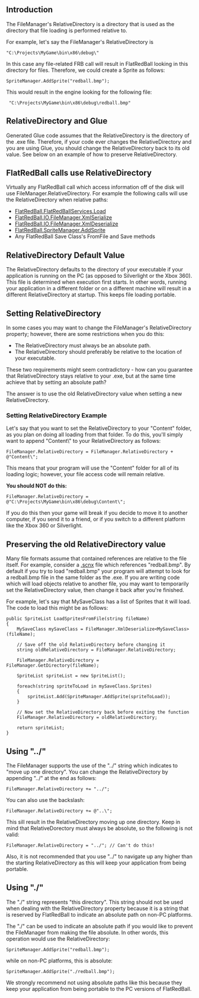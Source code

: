 ## Introduction

The FileManager's RelativeDirectory is a directory that is used as the directory that file loading is performed relative to.

For example, let's say the FileManager's RelativeDirectory is

    "C:\Projects\MyGame\bin\x86\debug\"

In this case any file-related FRB call will result in FlatRedBall looking in this directory for files. Therefore, we could create a Sprite as follows:

    SpriteManager.AddSprite("redball.bmp");

This would result in the engine looking for the following file:

     "C:\Projects\MyGame\bin\x86\debug\redball.bmp"

## RelativeDirectory and Glue

Generated Glue code assumes that the RelativeDirectory is the directory of the .exe file. Therefore, if your code ever changes the RelativeDirectory and you are using Glue, you should change the RelativeDirectory back to its old value. See below on an example of how to preserve RelativeDirectory.

## FlatRedBall calls use RelativeDirectory

Virtually any FlatRedBall call which access information off of the disk will use FileManager.RelativeDirectory. For example the following calls will use the RelativeDirectory when relative paths:

-   [FlatRedBall.FlatRedBallServices.Load](/frb/docs/index.php?title=FlatRedBall.FlatRedBallServices.Load "FlatRedBall.FlatRedBallServices.Load")
-   [FlatRedBall.IO.FileManager.XmlSerialize](/frb/docs/index.php?title=FlatRedBall.IO.FileManager.XmlSerialize "FlatRedBall.IO.FileManager.XmlSerialize")
-   [FlatRedBall.IO.FileManager.XmlDeserialize](/frb/docs/index.php?title=FlatRedBall.IO.FileManager.XmlDeserialize "FlatRedBall.IO.FileManager.XmlDeserialize")
-   [FlatRedBall.SpriteManager.AddSprite](/frb/docs/index.php?title=FlatRedBall.SpriteManager.AddSprite "FlatRedBall.SpriteManager.AddSprite")
-   Any FlatRedBall Save Class's FromFile and Save methods

## RelativeDirectory Default Value

The RelativeDirectory defaults to the directory of your executable if your application is running on the PC (as opposed to Silverlight or the Xbox 360). This file is determined when execution first starts. In other words, running your application in a different folder or on a different machine will result in a different RelativeDirectory at startup. This keeps file loading portable.

## Setting RelativeDirectory

In some cases you may want to change the FileManager's RelativeDirectory property; however, there are some restrictions when you do this:

-   The RelativeDirectory must always be an absolute path.
-   The RelativeDirectory should preferably be relative to the location of your executable.

These two requirements might seem contradictory - how can you guarantee that RelativeDirectory stays relative to your .exe, but at the same time achieve that by setting an absolute path?

The answer is to use the old RelativeDirectory value when setting a new RelativeDirectory.

### Setting RelativeDirectory Example

Let's say that you want to set the RelativeDirectory to your "Content" folder, as you plan on doing all loading from that folder. To do this, you'll simply want to append "Content\\" to your RelativeDirectory as follows:

    FileManager.RelativeDirectory = FileManager.RelativeDirectory + @"Content\";

This means that your program will use the "Content" folder for all of its loading logic; however, your file access code will remain relative.

**You should NOT do this:**

    FileManager.RelativeDirectory = @"C:\Projects\MyGame\bin\x86\debug\Content\";

If you do this then your game will break if you decide to move it to another computer, if you send it to a friend, or if you switch to a different platform like the Xbox 360 or Silverlight.

## Preserving the old RelativeDirectory value

Many file formats assume that contained references are relative to the file itself. For example, consider a [.scnx](/frb/docs/index.php?title=.scnx&action=edit&redlink=1 ".scnx (page does not exist)") file which references "redball.bmp". By default if you try to load "redball.bmp" your program will attempt to look for a redball.bmp file in the same folder as the .exe. If you are writing code which will load objects relative to another file, you may want to temporarily set the RelativeDirectory value, then change it back after you're finished.

For example, let's say that MySaveClass has a list of Sprites that it will load. The code to load this might be as follows:

    public SpriteList LoadSpritesFromFile(string fileName)
    {
        MySaveClass mySaveClass = FileManager.XmlDeserialize<MySaveClass>(fileName);

        // Save off the old RelativeDirectory before changing it
        string oldRelativeDirectory = FileManager.RelativeDirectory;

        FileManager.RelativeDirectory = FileManager.GetDirectory(fileName);

        SpriteList spriteList = new SpriteList();

        foreach(string spriteToLoad in mySaveClass.Sprites)
        {
            spriteList.Add(SpriteManager.AddSprite(spriteToLoad));
        }

        // Now set the RelativeDirectory back before exiting the function
        FileManager.RelativeDirectory = oldRelativeDirectory;
       
        return spriteList;
    }

## Using "../"

The FileManager supports the use of the "../" string which indicates to "move up one directory". You can change the RelativeDirectory by appending "../" at the end as follows:

    FileManager.RelativeDirectory += "../";

You can also use the backslash:

    FileManager.RelativeDirectory += @"..\";

This sill result in the RelativeDirectory moving up one directory. Keep in mind that RelativeDorectory must always be absolute, so the following is not valid:

    FileManager.RelativeDirectory = "../"; // Can't do this!

Also, it is not recommended that you use "../" to navigate up any higher than the starting RelativeDirectory as this will keep your application from being portable.

## Using "./"

The "./" string represents "this directory". This string should not be used when dealing with the RelativeDirectory property because it is a string that is reserved by FlatRedBall to indicate an absolute path on non-PC platforms.

The "./" can be used to indicate an absolute path if you would like to prevent the FileManager from making the file absolute. In other words, this operation would use the RelativeDirectory:

    SpriteManager.AddSprite("redball.bmp");

while on non-PC platforms, this is absolute:

    SpriteManager.AddSprite("./redball.bmp");

We strongly recommend not using absolute paths like this because they keep your application from being portable to the PC versions of FlatRedBall.
